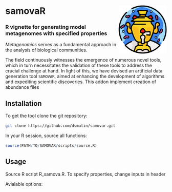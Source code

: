 # samovaR <a href=""><img src="additional/Logo_SAMOVAR_pprpl.png" align="right" width="150" ></a> 
### R vignette for generating model metagenomes with specified properties

*Metagenomics* serves as a fundamental approach in the analysis of biological communities. 

The field continuously witnesses the emergence of numerous novel tools, which in turn necessitates the validation of these tools to address the crucial challenge at hand. In light of this, we have devised an artificial data generation tool `SAMOVAR`, aimed at enhancing the development of algorithms and expediting scientific discoveries. This addon implement creation of abundance files 


## Installation

To get the tool clone the git repository:
```bash
git clone https://github.com/dsmutin/samovar.git
```

In your R session, source all functions:
```R
source(PATH/TO/SAMOVAR/scripts/source.R)
```


## Usage

Source R script R_samova.R. To specify properties, change inputs in header

Avialable options:
